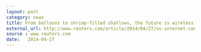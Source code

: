 ```yaml
---
layout: post
category: news
title: From balloons to shrimp-filled shallows, the future is wireless
external_url: http://www.reuters.com/article/2014/04/27/us-internet-connect-idUSBREA3Q0OH20140427
source : www.reuters.com
date:   2014-04-27
---
```

